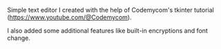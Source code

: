 Simple text editor I created with the help of Codemycom's tkinter tutorial (https://www.youtube.com/@Codemycom).

I also added some additional features like built-in encryptions and font change.

